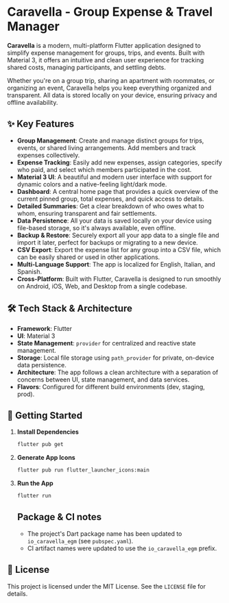 # Caravella - Group Expense & Travel Manager

**Caravella** is a modern, multi-platform Flutter application designed to simplify expense management for groups, trips, and events. Built with Material 3, it offers an intuitive and clean user experience for tracking shared costs, managing participants, and settling debts.

Whether you're on a group trip, sharing an apartment with roommates, or organizing an event, Caravella helps you keep everything organized and transparent. All data is stored locally on your device, ensuring privacy and offline availability.

## ✨ Key Features

- **Group Management**: Create and manage distinct groups for trips, events, or shared living arrangements. Add members and track expenses collectively.
- **Expense Tracking**: Easily add new expenses, assign categories, specify who paid, and select which members participated in the cost.
- **Material 3 UI**: A beautiful and modern user interface with support for dynamic colors and a native-feeling light/dark mode.
- **Dashboard**: A central home page that provides a quick overview of the current pinned group, total expenses, and quick access to details.
- **Detailed Summaries**: Get a clear breakdown of who owes what to whom, ensuring transparent and fair settlements.
- **Data Persistence**: All your data is saved locally on your device using file-based storage, so it's always available, even offline.
- **Backup & Restore**: Securely export all your app data to a single file and import it later, perfect for backups or migrating to a new device.
- **CSV Export**: Export the expense list for any group into a CSV file, which can be easily shared or used in other applications.
- **Multi-Language Support**: The app is localized for English, Italian, and Spanish.
- **Cross-Platform**: Built with Flutter, Caravella is designed to run smoothly on Android, iOS, Web, and Desktop from a single codebase.

## 🛠️ Tech Stack & Architecture

- **Framework**: Flutter
- **UI**: Material 3
- **State Management**: `provider` for centralized and reactive state management.
- **Storage**: Local file storage using `path_provider` for private, on-device data persistence.
- **Architecture**: The app follows a clean architecture with a separation of concerns between UI, state management, and data services.
- **Flavors**: Configured for different build environments (dev, staging, prod).

## 🚀 Getting Started

1.  **Install Dependencies**
    ```sh
    flutter pub get
    ```

2.  **Generate App Icons**
    ```sh
    flutter pub run flutter_launcher_icons:main
    ```

3.  **Run the App**
    ```sh
    flutter run
    ```

    ## Package & CI notes

    - The project's Dart package name has been updated to `io_caravella_egm` (see `pubspec.yaml`).
    - CI artifact names were updated to use the `io_caravella_egm` prefix.

## 📄 License

This project is licensed under the MIT License. See the `LICENSE` file for details.
